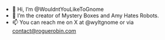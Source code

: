 - 👋 Hi, I’m @WouldntYouLikeToGnome
- 👀 I’m the creator of Mystery Boxes and Amy Hates Robots.
- 📫 You can reach me on X at @wyltgnome or via contact@roguerobin.com

<!---
WouldntYouLikeToGnome/WouldntYouLikeToGnome is a ✨ special ✨ repository because its `README.md` (this file) appears on your GitHub profile.
You can click the Preview link to take a look at your changes.
--->
